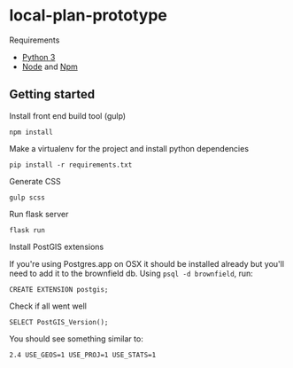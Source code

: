 # local-plan-prototype

Requirements

- [Python 3](https://www.python.org/)
- [Node](https://nodejs.org/en/) and [Npm](https://www.npmjs.com/)

Getting started
---------------

Install front end build tool (gulp)

    npm install

Make a virtualenv for the project and install python dependencies

    pip install -r requirements.txt

Generate CSS

    gulp scss

Run flask server

    flask run


Install PostGIS extensions

If you're using Postgres.app on OSX it should be installed already but you'll need to add it to the brownfield db. Using `psql -d brownfield`, run:

    CREATE EXTENSION postgis;

Check if all went well

    SELECT PostGIS_Version();

You should see something similar to:

    2.4 USE_GEOS=1 USE_PROJ=1 USE_STATS=1